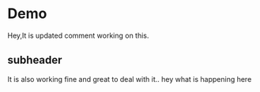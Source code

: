 # Demo
Hey,It is updated comment working on this.
 
 ## subheader
 It is also working fine and great to deal with it..
 hey what is happening here 

